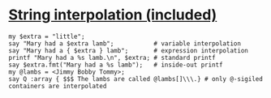 [1]: http://rosettacode.org/wiki/String_interpolation_(included)

# [String interpolation (included)][1]

```perl6
my $extra = "little";
say "Mary had a $extra lamb";           # variable interpolation
say "Mary had a { $extra } lamb";       # expression interpolation
printf "Mary had a %s lamb.\n", $extra; # standard printf
say $extra.fmt("Mary had a %s lamb");   # inside-out printf
my @lambs = <Jimmy Bobby Tommy>;
say Q :array { $$$ The lambs are called @lambs[]\\\.} # only @-sigiled containers are interpolated
```